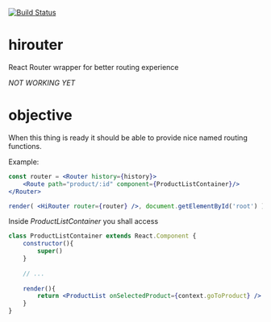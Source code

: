 [![Build Status](https://travis-ci.org/ohager/hiroute.svg?branch=master)](https://travis-ci.org/ohager/hiroute)

# hirouter
React Router wrapper for better routing experience

*NOT WORKING YET*

# objective

When this thing is ready it should be able to provide nice named
routing functions.

Example:

```jsx
const router = <Router history={history}>
	<Route path="product/:id" component={ProductListContainer}/>
</Router>

render( <HiRouter router={router} />, document.getElementById('root') )
```

Inside _ProductListContainer_ you shall access

```jsx
class ProductListContainer extends React.Component {
	constructor(){
		super()
	}
	
	// ...
	
	render(){
		return <ProductList onSelectedProduct={context.goToProduct} />
	}
}
```


